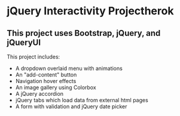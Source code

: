# jQuery Interactivity Projectherok

## __This project uses Bootstrap, jQuery, and jQueryUI__

This project includes: 
* A dropdown overlaid menu with animations
* An "add-content" button 
* Navigation hover effects
* An image gallery using Colorbox
* A jQuery accordion
* jQuery tabs which load data from external html pages
* A form with validation and jQuery date picker 